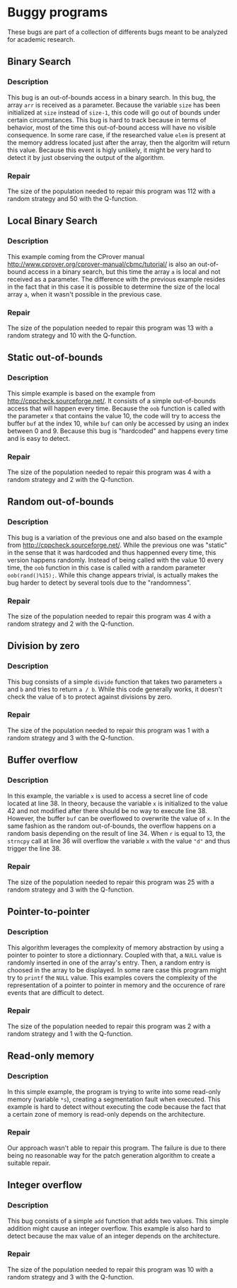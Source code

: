 # Buggy programs 

These bugs are part of a collection of differents bugs meant to be analyzed for academic research.

## Binary Search
### Description 
This bug is an out-of-bounds access in a binary search. In this bug, the array ``arr`` is received as a parameter. Because the variable ``size`` has been initialized at ``size`` instead of ``size-1``, this code will go out of bounds under certain circumstances.
This bug is hard to track because in terms of behavior, most of the time this out-of-bound access will have no visible consequence. In some rare case, if the researched value ``elem`` is present at the memory address located just after the array, then the algoritm will return this value. Because this event is higly unlikely, it might be very hard to detect it by just observing the output of the algorithm.
 
### Repair
The size of the population needed to repair this program was 112 with a random strategy and 50 with the Q-function.

## Local Binary Search
### Description 
This example coming from the CProver manual http://www.cprover.org/cprover-manual/cbmc/tutorial/ is also an out-of-bound access in a binary search, but this time the array ``a`` is local and not received as a parameter. The difference with the previous example resides in the fact that in this case it is possible to determine the size of the local array ``a``, when it wasn't possible in the previous case.
### Repair
The size of the population needed to repair this program was 13 with a random strategy and 10 with the Q-function.

## Static out-of-bounds
### Description
This simple example is based on the example from http://cppcheck.sourceforge.net/. It consists of a simple out-of-bounds access that will happen every time. Because the ``oob`` function is called with the parameter ``x`` that contains the value 10, the code will try to access the buffer ``buf`` at the index 10, while ``buf`` can only be accessed by using an index between 0 and 9.
Because this bug is "hardcoded" and happens every time and is easy to detect.
### Repair
The size of the population needed to repair this program was 4 with a random strategy and 2 with the Q-function.
## Random out-of-bounds
### Description
This bug is a variation of the previous one and also based on the example from http://cppcheck.sourceforge.net/.
While the previous one was "static" in the sense that it was hardcoded and thus happenned every time, this version happens randomly.
Instead of being called with the value 10 every time, the ``oob`` function in this case is called with a random parameter ``oob(rand()%15);``. While this change appears trivial, is actually makes the bug harder to detect by several tools due to the "randomness".
### Repair
The size of the population needed to repair this program was 4 with a random strategy and 2 with the Q-function.
## Division by zero
### Description 
This bug consists of a simple ``divide`` function that takes two parameters ``a`` and ``b`` and tries to return ``a / b``.
While this code generally works, it doesn't check the value of ``b`` to protect against divisions by zero.
### Repair
The size of the population needed to repair this program was 1 with a random strategy and 3 with the Q-function.
## Buffer overflow
### Description 
In this example, the variable ``x`` is used to access a secret line of code located at line 38. In theory, because the variable ``x`` is initialized to the value 42 and not modified after there should be no way to execute line 38. However, the buffer ``buf`` can be overflowed to overwrite the value of ``x``. In the same fashion as the random out-of-bounds, the overflow happens on a random basis depending on the result of line 34. When ``r`` is equal to 13, the ``strncpy`` call at line 36 will overflow the  variable ``x`` with the value ``"d"`` and thus trigger the line 38.
### Repair
The size of the population needed to repair this program was 25 with a random strategy and 3 with the Q-function.
## Pointer-to-pointer
### Description 
This algorithm leverages the complexity of memory abstraction by using a pointer to pointer to store a dictionnary. Coupled with that, a ``NULL`` value is randomly inserted in one of the array's entry. Then, a random entry is choosed in the array to be displayed. In some rare case this program might try to ``printf`` the ``NULL`` value.
This examples covers the complexity of the representation of a pointer to pointer in memory and the occurence of rare events that are difficult to detect.
### Repair
The size of the population needed to repair this program was 2 with a random strategy and 1 with the Q-function.

## Read-only memory
### Description 
In this simple example, the program is trying to write into some read-only memory (variable ``*s``), creating a segmentation fault when executed. This example is hard to detect without executing the code because the fact that a certain zone of memory is read-only depends on the architecture.  
### Repair
Our approach wasn't able to repair this program. The failure is due to there being no reasonable way for the patch generation algorithm to create a suitable repair.
## Integer overflow
### Description 
This bug consists of a simple ``add`` function that adds two values. This simple addition might cause an integer overflow. This example is also hard to detect because the max value of an integer depends on the architecture.
### Repair
The size of the population needed to repair this program was 10 with a random strategy and 3 with the Q-function.
